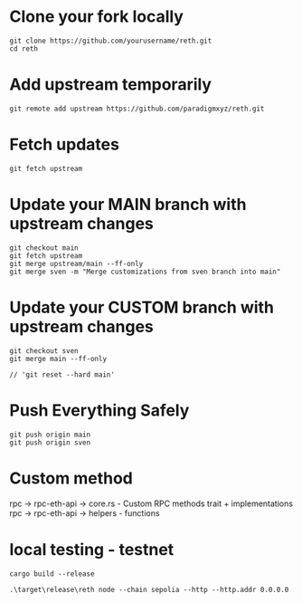 # Clone your fork locally
```
git clone https://github.com/yourusername/reth.git
cd reth
```

# Add upstream temporarily
```
git remote add upstream https://github.com/paradigmxyz/reth.git
```

# Fetch updates
```
git fetch upstream
```

# Update your MAIN branch with upstream changes
```
git checkout main
git fetch upstream
git merge upstream/main --ff-only 
git merge sven -m "Merge customizations from sven branch into main"
```

# Update your CUSTOM branch with upstream changes
```
git checkout sven
git merge main --ff-only

// 'git reset --hard main'
```

# Push Everything Safely
```
git push origin main
git push origin sven
```

# Custom method
rpc -> rpc-eth-api -> core.rs - Custom RPC methods trait + implementations
rpc -> rpc-eth-api -> helpers - functions


# local testing - testnet
```
cargo build --release

.\target\release\reth node --chain sepolia --http --http.addr 0.0.0.0
```